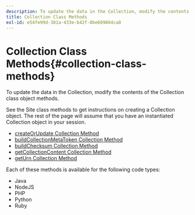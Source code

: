 ```yaml
---
description: To update the data in the Collection, modify the contents of the Collection class object methods.
title: Collection Class Methods
exl-id: e54fe99d-381a-433e-b42f-8be609864ca8
---
```

# Collection Class Methods{#collection-class-methods}

To update the data in the Collection, modify the contents of the Collection class object methods.

See the Site class methods to get instructions on creating a Collection object. The rest of the page will assume that you have an instantiated Collection object in your session.

* [createOrUpdate Collection Method](#r_createorupdate_collection_method) 
* [buildCollectionMetaToken Collection Method](#r_buildcollectionmetatoken_collection_method) 
* [buildChecksum Collection Method](#r_buildchecksum_collection_method) 
* [getCollectionContent Collection Method](#t_getcollectioncontent_collection_method) 
* [getUrn Collection Method](#r_geturn_collection_method)

Each of these methods is available for the following code types:

* Java
* NodeJS
* PHP
* Python
* Ruby
